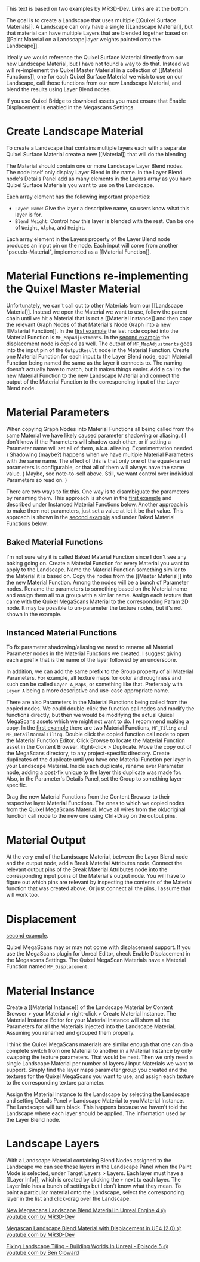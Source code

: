 This text is based on two examples by MR3D-Dev.
Links are at the bottom.

The goal is to create a Landscape that uses multiple [[Quixel Surface Materials]].
A Landscape can only have a single [[Landscape Material]], but that material can have multiple Layers that are blended together based on [[Paint Material on a Landscape|layer weights painted onto the Landscape]].

Ideally we would reference the Quixel Surface Material directly from our new Landscape Material, but I have not found a way to do that.
Instead we will re-implement the Quixel Master Material in a collection of [[Material Functions]], one for each Quixel Surface Material we wish to use on our Landscape, call those functions from our new Landscape Material, and blend the results using Layer Blend nodes.

If you use Quixel Bridge to download assets you must ensure that Enable Displacement is enabled in the Megascans Settings.

# Create Landscape Material
To create a Landscape that contains multiple layers each with a separate Quixel Surface Material create a new [[Material]] that will do the blending.

The Material should contain one or more Landscape Layer Blend nodes.
The node itself only display Layer Blend in the name.
In the Layer Blend node's Details Panel add as many elements in the Layers array as you have Quixel Surface Materials you want to use on the Landscape.

Each array element has the following important properties:
- `Layer Name`:
Give the layer a descriptive name, so users know what this layer is for.
- `Blend Weight`:
Control how this layer is blended with the rest. Can be one of `Weight`, `Alpha`, and `Height`.

Each array element in the Layers property of the Layer Blend node produces an input pin on the node.
Each input will come from another "pseudo-Material", implemented as a [[Material Function]].


# Material Functions re-implementing the Quixel Master Material

Unfortunately, we can't call out to other Materials from our [[Landscape Material]].
Instead we open the Material we want to use, follow the parent chain until we hit a Material that is not a [[Material Instance]] and then copy the relevant Graph Nodes of that Material's Node Graph into a new [[Material Function]].
In the [first example](https://youtu.be/esuOUHfRjsE?t=234) the last node copied into the Material Function is `MF_MapAdjustments`.
In the [second example](https://youtu.be/YGOvGOJo4XY?t=253) the displacement node is copied as well.
The output of `MF_MapAdjustments` goes into the input pin of the `OutputResult` node in the Material Function.
Create one Material Function for each input to the Layer Blend node, each Material Function being named the same as the layer it connects to.
The naming doesn't actually have to match, but it makes things easier. 
Add a call to the new Material Function to the new Landscape Material and connect the output of the Material Function to the corresponding input of the Layer Blend node.

# Material Parameters
When copying Graph Nodes into Material Functions all being called from the same Material we have likely caused parameter shadowing or aliasing.
(
I don't know if the Parameters will shadow each other, or if setting a Parameter name will set all of them, a.k.a. aliasing.
Experimentation needed.
)
Shadowing (maybe?) happens when we have multiple Material Parameters with the same name.
The effect of this is that only one of the equal-named parameters is configurable, or that all of them will always have the same value.
(
Maybe, see note-to-self above.
Still, we want control over individual Parameters so read on.
)

There are two ways to fix this.
One way is to disambiguate the parameters by renaming them.
This approach is shown in the [first example](https://youtu.be/esuOUHfRjsE?t=385) and described under Instanced Material Functions below.
Another approach is to make them not parameters, just set a value at let it be that value.
This approach is shown in the [second example](https://youtu.be/YGOvGOJo4XY?t=229) and under Baked Material Functions below.

## Baked Material Functions
I'm not sure why it is called Baked Material Function since I don't see any baking going on.
Create a Material Function for every Material you want to apply to the Landscape.
Name the Material Function something similar to the Material it is based on.
Copy the nodes from the [[Master Material]] into the new Material Function.
Among the nodes will be a bunch of Parameter nodes.
Rename the parameters to something based on the Material name and assign them all to a group with a similar name.
Assign each texture that came with the Quixel MegaScans Material to the corresponding Param 2D node.
It may be possible to un-parameter the texture nodes, but it's not shown in the example.

## Instanced Material Functions
To fix parameter shadowing/aliasing we need to rename all Material Parameter nodes in the Material Functions we created.
I suggest giving each a prefix that is the name of the layer followed by an underscore.

In addition, we can add the same prefix to the Group property of all Material Parameters.
For example, all texture maps for color and roughness and such can be called `Layer A_Maps`, or something like that.
Preferably with `Layer A` being a more descriptive and use-case appropriate name.

There are also Parameters in the Material Functions being called from the copied nodes.
We could double-click the function call nodes and modify the functions directly, but then we would be modifying the actual Quixel MegaScans assets which we might not want to do.
I recommend making a copy.
In the [first example](https://youtu.be/esuOUHfRjsE?t=651) there are two Material Functions, `MF_Tiling` and `MF_DetailNormalTiling`.
Double click the copied function call node to open the Material Function Editor.
Click Browse to locate the Material Function asset in the Content Browser.
Right-click > Duplicate.
Move the copy out of the MegaScans directory, to any project-specific directory.
Create duplicates of the duplicate until you have one Material Function per layer in your Landscape Material.
Inside each duplicate, rename ever Parameter node, adding a post-fix unique to the layer this duplicate was made for.
Also, in the Parameter's Details Panel, set the Group to something layer-specific.

Drag the new Material Functions from the Content Browser to their respective layer Material Functions.
The ones to which we copied nodes from the Quixel MegaScans Material.
Move all wires from the old/original function call node to the new one using Ctrl+Drag on the output pins.

# Material Output
At the very end of the Landscape Material, between the Layer Blend node and the output node, add a Break Material Attributes node.
Connect the relevant output pins of the Break Material Attributes node into the corresponding input poins of the Material's output node.
You will have to figure out which pins are relevant by inspecting the contents of the Material function that was created above.
Or just connect all the pins, I assume that will work too.


# Displacement
[second example](https://youtu.be/YGOvGOJo4XY?t=870).

Quixel MegaScans may or may not come with displacement support.
If you use the MegaScans plugin for Unreal Editor, check Enable Displacement in the Megascans Settings.
The Quixel MegaScan Materials have a Material Function named `MF_Displacement`.


# Material Instance
Create a [[Material Instance]] of the Landscape Material by Content Browser > your Material > right-click > Create Material Instance.
The Material Instance Editor for your Material Instance will show all the Parameters for all the Materials injected into the Landscape Material.
Assuming you renamed and grouped them properly.

I think the Quixel MegaScans materials are similar enough that one can do a complete switch from one Material to another in a Material Instance by only swapping the texture parameters.
That would be neat.
Then we only need a single Landscape Material per number of layers / input Materials we want to support.
Simply find the layer maps parameter group you created and the textures for the Quixel MegaScans you want to use, and assign each texture to the corresponding texture parameter.

Assign the Material Instance to the Landscape by selecting the Landscape and setting Details Panel > Landscape Material to you Material Instance.
The Landscape will turn black.
This happens because we haven't told the Landscape where each layer should be applied.
The information used by the Layer Blend node.

# Landscape Layers
With a Landscape Material containing Blend Nodes assigned to the Landscape we can see those layers in the Landscape Panel when the Paint Mode is selected, under Target Layers > Layers.
Each layer must have a [[Layer Info]], which is created by clicking the `+` next to each layer.
The Layer Info has a bunch of settings but I don't know what they mean.
To paint a particular material onto the Landscape, select the corresponding layer in the list and click-drag over the Landscape.


[New Megascans Landscape Blend Material in Unreal Engine 4 @ youtube.com by MR3D-Dev ](https://www.youtube.com/watch?v=esuOUHfRjsE)

[Megascan Landscape Blend Material with Displacement in UE4 (2.0) @ youtube.com by MR3D-Dev](https://www.youtube.com/watch?v=YGOvGOJo4XY)

[Fixing Landscape Tiling - Building Worlds In Unreal - Episode 5 @ youtube.com by Ben Cloward](https://www.youtube.com/watch?v=VrQ_rVtH9Zk)

